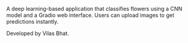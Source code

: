 A deep learning-based application that classifies flowers using a CNN model and a Gradio web interface. Users can upload images to get predictions instantly.

Developed by Vilas Bhat.
